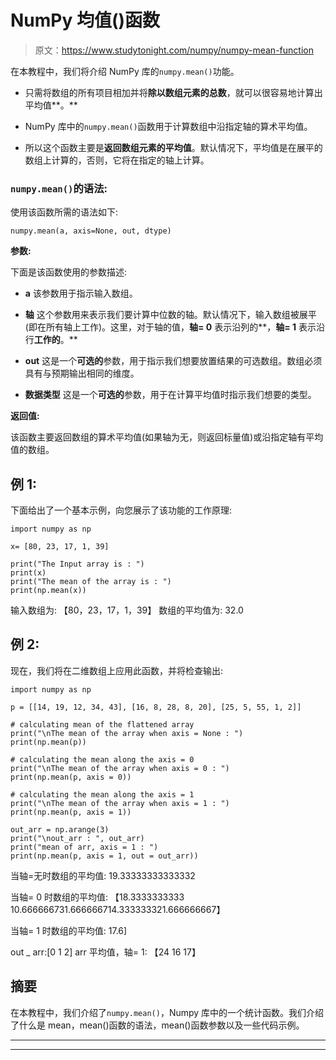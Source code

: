 # NumPy 均值()函数

> 原文：<https://www.studytonight.com/numpy/numpy-mean-function>

在本教程中，我们将介绍 NumPy 库的`numpy.mean()`功能。

*   只需将数组的所有项目相加并将**除以数组元素的总数**，就可以很容易地计算出平均值**。**

*   NumPy 库中的`numpy.mean()`函数用于计算数组中沿指定轴的算术平均值。

*   所以这个函数主要是**返回数组元素的平均值**。默认情况下，平均值是在展平的数组上计算的，否则，它将在指定的轴上计算。

### `numpy.mean()`的语法:

使用该函数所需的语法如下:

```
numpy.mean(a, axis=None, out, dtype) 
```

**参数:**

下面是该函数使用的参数描述:

*   **a**
    该参数用于指示输入数组。

*   **轴**
    这个参数用来表示我们要计算中位数的轴。默认情况下，输入数组被展平(即在所有轴上工作)。这里，对于轴的值，**轴= 0** 表示沿列的**，**轴= 1** 表示沿行**工作的**。**

*   **out**
    这是一个**可选的**参数，用于指示我们想要放置结果的可选数组。数组必须具有与预期输出相同的维度。

*   **数据类型**
    这是一个**可选的**参数，用于在计算平均值时指示我们想要的类型。

**返回值:**

该函数主要返回数组的算术平均值(如果轴为无，则返回标量值)或沿指定轴有平均值的数组。

## 例 1:

下面给出了一个基本示例，向您展示了该功能的工作原理:

```
import numpy as np 

x= [80, 23, 17, 1, 39] 

print("The Input array is : ")
print(x) 
print("The mean of the array is : ")
print(np.mean(x)) 
```

输入数组为:
【80，23，17，1，39】
数组的平均值为:
32.0

## 例 2:

现在，我们将在二维数组上应用此函数，并将检查输出:

```
import numpy as np 

p = [[14, 19, 12, 34, 43], [16, 8, 28, 8, 20], [25, 5, 55, 1, 2]] 

# calculating mean of the flattened array 
print("\nThe mean of the array when axis = None : ")
print(np.mean(p)) 

# calculating the mean along the axis = 0 
print("\nThe mean of the array when axis = 0 : ")
print(np.mean(p, axis = 0)) 

# calculating the mean along the axis = 1 
print("\nThe mean of the array when axis = 1 : ")
print(np.mean(p, axis = 1)) 

out_arr = np.arange(3) 
print("\nout_arr : ", out_arr) 
print("mean of arr, axis = 1 : ")
print(np.mean(p, axis = 1, out = out_arr)) 
```

当轴=无时数组的平均值:
19.33333333333332

当轴= 0 时数组的平均值:
【18.3333333333 10.666666731.666666714.333333321.666666667】

当轴= 1 时数组的平均值:
17.6]

out _ arr:[0 1 2]
arr 平均值，轴= 1:
【24 16 17】

## 摘要

在本教程中，我们介绍了`numpy.mean()`，Numpy 库中的一个统计函数。我们介绍了什么是 mean，mean()函数的语法，mean()函数参数以及一些代码示例。

* * *

* * *